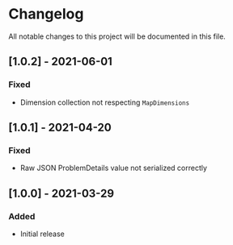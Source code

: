 # Changelog

All notable changes to this project will be documented in this file.

## [1.0.2] - 2021-06-01

### Fixed

- Dimension collection not respecting `MapDimensions`

## [1.0.1] - 2021-04-20

### Fixed

- Raw JSON ProblemDetails value not serialized correctly

## [1.0.0] - 2021-03-29

### Added

- Initial release